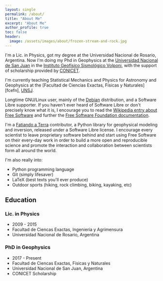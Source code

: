 ```yaml
---
layout: single
permalink: /about/
title: "About Me"
excerpt: "About Me"
author_profile: true
toc: false
header:
  image: /assets/images/about/frozen-stream-and-rock.jpg
---
```


I'm a Lic. in Physics, got my degree at the Universidad Nacional de Rosario,
Argentina. Now I'm doing my Phd in Geophysics at the [Universidad Nacional
de San Juan][unsj] in the [Instituto Geofísico Sismológico Volponi][igsv],
with the support of scholarship provided by [CONICET].

I'm currently teaching Statistical Mechanics and Physics for Astronomy and 
Geophysics at the [Facultad de Ciencias Exactas, Físicas y Naturales][fcefn],
[UNSJ][unsj].

Longtime GNU/Linux user, mainly of the [Debian] distribution, and
a Software Libre supporter.
If you haven't ever heard of Software Libre or don't precisely know what
it is, I encourage you to read the
[Wikipedia entry about Free Software][wiki-free-soft] and
further the [Free Software Foundation documentation][fsf-docs].

I'm a [Fatiando a Terra](http://www.fatiando.org) contributor, a
Python library for geophysical modeling and inversion, released under a
Software Libre license. I encourage every scientist to leave proprietary
software behind and start using Free Software on their every-day work in order
to build a more open and reproducible science and promote the interaction and
collaboration between scientists form all around the world.

I'm also really into:
  * Python programming language
  * Git (simply lifesaver)
  * LaTeX (best texts you'll ever produce)
  * Outdoor sports (hiking, rock climbing, biking, kayaking, etc)


## Education

### Lic. in Physics
  * 2009 - 2015
  * Facultad de Ciencas Exactas, Ingeniería y Agrimensura
  * Universidad Nacional de Rosario, Argentina

### PhD in Geophysics
  * 2017 - Present
  * Facultad de Ciencas Exactas, Físicas y Naturales
  * Universidad Nacional de San Juan, Argentina
  * CONICET Scholarship


[unsj]: http://www.unsj.edu.ar/
[igsv]: http://igsv.unsj.edu.ar/
[CONICET]: http://www.conicet.gov.ar/
[debian]: https://www.debian.org/
[wiki-free-soft]: https://en.wikipedia.org/wiki/Free_software
[fsf-docs]: https://www.fsf.org/about/what-is-free-software
